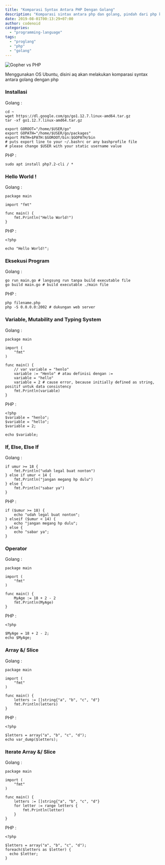 ```yaml
---
title: "Komparasi Syntax Antara PHP Dengan Golang"
description: "Komparasi sintax antara php dan golang, pindah dari php ke golang"
date: 2019-08-01T00:13:29+07:00
author: codenoid
categories:
  - "programming-language"
tags:
  - "proglang"
  - "php"
  - "golang"
---
```


![Gopher vs PHP](/posts/komparasi-syntax-antara-php-dengan-golang/gopher-php.png)

Menggunakan OS Ubuntu, disini aq akan melakukan komparasi syntax antara golang dengan php

### Installasi

Golang : 

```
cd ~
wget https://dl.google.com/go/go1.12.7.linux-amd64.tar.gz
tar -xf go1.12.7.linux-amd64.tar.gz

export GOROOT="/home/$USER/go"
export GOPATH="/home/$USER/go/packages"
export PATH=$PATH:$GOROOT/bin:$GOPATH/bin
# puts export line to your ~/.bashrc or any bashprofile file
# please change $USER with your static username value
```
PHP : 

```
sudo apt install php7.2-cli / *
```

### Hello World !

Golang : 

```
package main

import "fmt"

func main() {
	fmt.Println("Hello World!")
}
```

PHP : 

```
<?php

echo "Hello World!";
```

### Eksekusi Program

Golang : 

```
go run main.go # langsung run tanpa build executable file
go build main.go # build executable ./main file
```

PHP : 

```
php filename.php
php -S 0.0.0.0:2002 # dukungan web server
```

### Variable, Mutability and Typing System

Golang : 

```
package main

import (
	"fmt"
)

func main() {
	// var variable = "henlo"
	variable := "Henlo" # atau definisi dengan :=
	variable = "hello"
	variable = 2 # cause error, because initially defined as string, positif untuk data consistency
	fmt.Println(variable)
}
```

PHP : 

```
<?php
$variable = "henlo";
$variable = "hello";
$variable = 2;

echo $variable;
```

### If, Else, Else If

Golang : 

```
if umur >= 18 {
    fmt.Println("udah legal buat nonton")
} else if umur < 14 {
    fmt.Println("jangan megang hp dulu")
} else {
    fmt.Println("sabar ya")
}
```

PHP : 

```
if ($umur >= 18) {
    echo "udah legal buat nonton";
} elseif ($umur < 14) {
    echo "jangan megang hp dulu";
} else {
    echo "sabar ya";
} 
```

### Operator

Golang : 

```
package main

import (
	"fmt"
)

func main() {
	MyAge := 18 + 2 - 2
	fmt.Println(MyAge)
}
```

PHP : 

```
<?php

$MyAge = 18 + 2 - 2;
echo $MyAge;
```

### Array &/ Slice

Golang : 

```
package main

import (
	"fmt"
)

func main() {
	letters := []string{"a", "b", "c", "d"}
	fmt.Println(letters)
}
```

PHP : 

```
<?php

$letters = array("a", "b", "c", "d");
echo var_dump($letters);
```

### Iterate Array &/ Slice

Golang : 

```
package main

import (
	"fmt"
)

func main() {
	letters := []string{"a", "b", "c", "d"}
	for letter := range letters {
		fmt.Println(letter)
	}
}
```

PHP : 

```
<?php

$letters = array("a", "b", "c", "d");
foreach($letters as $letter) {
  echo $letter;
}
```